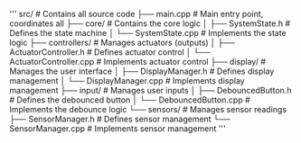 '''
src/                                # Contains all source code
├── main.cpp # Main entry point, coordinates all
├── core/                           # Contains the core logic
│   ├── SystemState.h             # Defines the state machine
│   └── SystemState.cpp           # Implements the state logic
├── controllers/                    # Manages actuators (outputs)
│   ├── ActuatorController.h      # Defines actuator control
│   └── ActuatorController.cpp    # Implements actuator control
├── display/                        # Manages the user interface
│   ├── DisplayManager.h          # Defines display management
│   └── DisplayManager.cpp        # Implements display management
├── input/                          # Manages user inputs
│   ├── DebouncedButton.h         # Defines the debounced button
│   └── DebouncedButton.cpp       # Implements the debounce logic
└── sensors/                        # Manages sensor readings
    ├── SensorManager.h           # Defines sensor management
    └── SensorManager.cpp         # Implements sensor management
'''